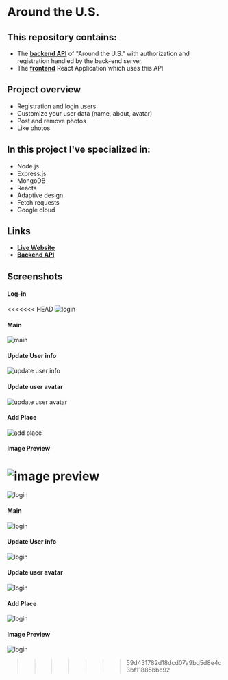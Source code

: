 # Around the U.S. 

## This repository contains:

- The **[backend API](https://alfons.students.nomoreparties.sbs)** of "Around the U.S." with authorization and registration handled by the back-end server.
- The **[frontend](https://api.alfons.students.nomoreparties.sbs)** React Application which uses this API
  
## Project overview

- Registration and login users
- Customize your user data (name, about, avatar)
- Post and remove photos
- Like photos
  
## In this project I've specialized in:

- Node.js
- Express.js
- MongoDB
- Reacts
- Adaptive design
- Fetch requests
- Google cloud

## Links
    
- **[Live Website](https://alfons.students.nomoreparties.sbs)**
- **[Backend API](https://api.alfons.students.nomoreparties.sbs)**

## Screenshots

#### Log-in

<<<<<<< HEAD
![login](./frontend/src/images/readme-1.jpg)

#### Main

![main](./frontend/src/images/readme-2.jpg)

#### Update User info

![update user info](./frontend/src/images/readme-3.jpg)

#### Update user avatar

![update user avatar](./frontend/src/images/readme-4.jpg)

#### Add Place

![add place](./frontend/src/images/readme-5.jpg)

#### Image Preview

![image preview](./frontend/src/images/readme-6.jpg)
=======
![login](./frontend/src/images/readme-1.png)

#### Main

![login](./frontend/src/images/readme-2.png)

#### Update User info

![login](./frontend/src/images/readme-3.png)

#### Update user avatar

![login](./frontend/src/images/readme-4.png)

#### Add Place

![login](./frontend/src/images/readme-5.png)

#### Image Preview

![login](./frontend/src/images/readme-6.png)
>>>>>>> 59d431782d18dcd07a9bd5d8e4c3bf11885bbc92
